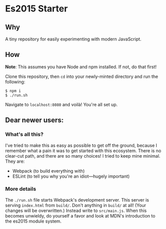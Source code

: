 # Es2015 Starter

## Why

A tiny repository for easily experimenting with modern JavaScript.

## How 

**Note**: This assumes you have Node and npm installed. If not, do that first!

Clone this repository, then `cd` into your newly-minted directory and run the following:

```
$ npm i
$ ./run.sh
```

Navigate to `localhost:8080` and voilà! You're all set up. 

## Dear newer users:

### What's all this?

I've tried to make this as easy as possible to get off the ground, because I remember what a pain it was to get started with this ecosystem. There is no clear-cut path, and there are so many choices! I tried to keep mine minimal. They are:

* Webpack (to build everything with)
* ESLint (to tell you why you're an idiot—hugely important)

### More details

The `./run.sh` file starts Webpack's development server. This server is serving `index.html` from `build/`. Don't anything in `build/` at all! (Your changes will be overwritten.) Instead write to `src/main.js`. When this becomes unwieldy, do yourself a favor and look at MDN's introduction to the es2015 module system.
